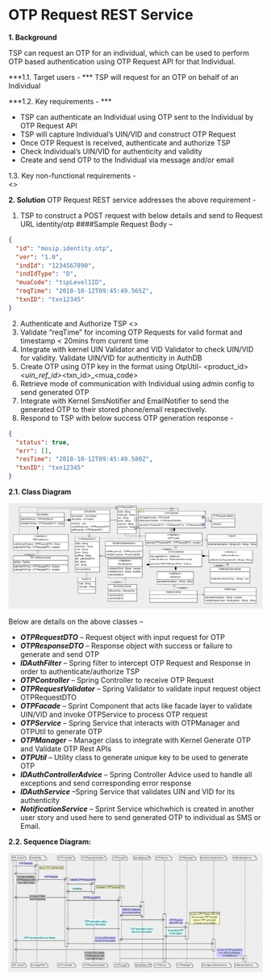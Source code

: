 # OTP Request REST Service


**1. Background**

TSP can request an OTP for an individual, which can be used to perform OTP based authentication using OTP Request API for that Individual.

***1.1. Target users -   ***
TSP will request for an OTP on behalf of an Individual


***1.2. Key requirements -   ***
-	TSP can authenticate an Individual using OTP sent to the Individual by OTP Request API
-	TSP will capture Individual’s UIN/VID and construct OTP Request
-	Once OTP Request is received, authenticate and authorize TSP
-	Check Individual’s UIN/VID for authenticity and validity
-	Create and send OTP to the Individual via message and/or email

1.3. Key non-functional requirements -   
<<TBD>>

**2. Solution**
OTP Request REST service addresses the above requirement - 

1.	TSP to construct a POST request with below details and send to Request URL identity/otp
####Sample Request Body – 
```JSON
{
  "id": "mosip.identity.otp",
  "ver": "1.0",
  "indId": "1234567890",
  "indIdType": "D",
  "muaCode": "tspLevel1ID",
  "reqTime": "2018-10-12T09:45:49.565Z",
  "txnID": "txn12345"
}
```

2.	Authenticate and Authorize TSP <<TBD>>
3.	Validate “reqTime” for incoming OTP Requests for valid format and timestamp < 20mins from current time
4.	Integrate with kernel UIN Validator and VID Validator to check UIN/VID for validity. Validate UIN/VID for authenticity in AuthDB
5.	Create OTP using OTP key in the format using OtpUtil- <product_id>_<uin_ref_id>_<txn_id>_<mua_code>
6.	Retrieve mode of communication with Individual using admin config to send generated OTP
7.	Integrate with Kernel SmsNotifier and EmailNotifier to send the generated OTP to their stored phone/email respectively.
8.	Respond to TSP with below success OTP generation response - 
```JSON
{
  "status": true,
  "err": [],
  "resTime": "2018-10-12T09:45:49.580Z",
  "txnID": "txn12345"
}
```

**2.1. Class Diagram**

![OTP Request class diagram](_images/OTP_Request_Class_Diagram.PNG)

Below are details on the above classes –
-	***OTPRequestDTO*** – Request object with input request for OTP
-	***OTPResponseDTO*** – Response object with success or failure to generate and send OTP
-	***IDAuthFilter*** – Spring filter to intercept OTP Request and Response in order to authenticate/authorize TSP
-	***OTPController*** – Spring Controller to receive OTP Request
-	***OTPRequestValidator*** – Spring Validator to validate input request object OTPRequestDTO
-	***OTPFacade*** – Sprint Component that acts like facade layer to validate UIN/VID and invoke OTPService to process OTP request
-	***OTPService*** – Spring Service that interacts with OTPManager and OTPUtil to generate OTP
-	***OTPManager*** – Manager class to integrate with Kernel Generate OTP and Validate OTP Rest APIs
-	***OTPUtil*** – Utility class to generate unique key to be used to generate OTP
-	***IDAuthControllerAdvice*** – Spring Controller Advice used to handle all exceptions and send corresponding error response
-	***IDAuthService*** –Spring Service that validates UIN and VID for its authenticity
-	***NotificationService*** – Sprint Service whichwhich is created in another user story and used here to send generated OTP to individual as SMS or Email.


**2.2. Sequence Diagram:**

![OTP Request Sequence diagram](_images/OTP_Request_Sequence_Diagram.png)
